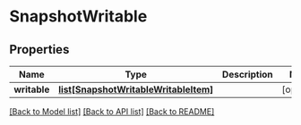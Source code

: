 # SnapshotWritable

## Properties
Name | Type | Description | Notes
------------ | ------------- | ------------- | -------------
**writable** | [**list[SnapshotWritableWritableItem]**](SnapshotWritableWritableItem.md) |  | [optional] 

[[Back to Model list]](../README.md#documentation-for-models) [[Back to API list]](../README.md#documentation-for-api-endpoints) [[Back to README]](../README.md)


